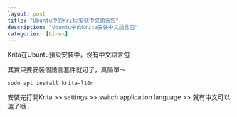 ```yaml
---
layout: post
title: "Ubuntu中的Krita安裝中文語言包"
description: "Ubuntu中的Krita安裝中文語言包"
categories: [Linux]
---
```


Krita在Ubuntu預設安裝中，沒有中文語言包
<!--more-->

其實只要安裝個語言套件就可了，真簡單～
```
sudo apt install krita-l10n
```

安裝完打開Krita >> settings >> switch application language >> 就有中文可以選了哦